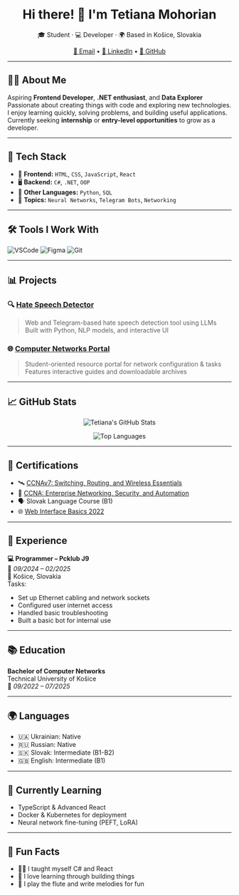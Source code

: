 <h1 align="center">Hi there! 👋 I'm Tetiana Mohorian</h1>
<p align="center">
  🎓 Student · 💻 Developer · 🌍 Based in Košice, Slovakia
</p>
<p align="center">
  <a href="mailto:tetiana.mohorian@student.tuke.sk">📧 Email</a> •
  <a href="https://linkedin.com/in/tetiana-mohorian-78648a2bb">🔗 LinkedIn</a> •
  <a href="https://github.com/tetianamohorian">🐙 GitHub</a>
</p>

---

## 🧑‍💻 About Me

Aspiring **Frontend Developer**, **.NET enthusiast**, and **Data Explorer**  
Passionate about creating things with code and exploring new technologies.  
I enjoy learning quickly, solving problems, and building useful applications.  
Currently seeking **internship** or **entry-level opportunities** to grow as a developer.

---

## 🧰 Tech Stack

- 🎨 **Frontend:** `HTML`, `CSS`, `JavaScript`, `React`
- 🖥️ **Backend:** `C#`, `.NET`, `OOP`
- 🧠 **Other Languages:** `Python`, `SQL`
- 🧠 **Topics:** `Neural Networks`, `Telegram Bots`, `Networking`

---


## 🛠️ Tools I Work With

![VSCode](https://img.shields.io/badge/Editor-VSCode-blue?logo=visual-studio-code)
![Figma](https://img.shields.io/badge/Design-Figma-red?logo=figma)
![Git](https://img.shields.io/badge/Version-Git-orange?logo=git)

---

## 📊 Projects

### 🔍 [Hate Speech Detector](https://hate-detektor-19732600168.europe-central2.run.app/)
> Web and Telegram-based hate speech detection tool using LLMs  
> Built with Python, NLP models, and interactive UI

### 🌐 [Computer Networks Portal](https://pocitacove-siete-portal.netlify.app/)
> Student-oriented resource portal for network configuration & tasks  
> Features interactive guides and downloadable archives

---

## 📈 GitHub Stats

<p align="center">
  <img src="https://github-readme-stats.vercel.app/api?username=tetianamohorian&show_icons=true&theme=react&hide_border=true" alt="Tetiana's GitHub Stats" />
</p>

<p align="center">
  <img src="https://github-readme-stats.vercel.app/api/top-langs/?username=tetianamohorian&layout=compact&theme=react&hide_border=true" alt="Top Languages" />
</p>


---

## 📜 Certifications

- 🛰️ [CCNAv7: Switching, Routing, and Wireless Essentials](https://www.netacad.com/certificates?issuanceId=af30a589-eb0b-463a-85a6-be984c2ccc1c)
- 🔐 [CCNA: Enterprise Networking, Security, and Automation](https://www.netacad.com/certificates?issuanceId=a307c193-afff-4968-a976-ec01b65e424a)
- 🗣️ Slovak Language Course (B1)
- 🌐 [Web Interface Basics 2022](https://certs.prometheus.org.ua/downloads/c639cf03d0264787aebd42edccbe8ae0/Certificate.pdf)

---

## 💼 Experience

**💻 Programmer – Pcklub J9**  
📅 *09/2024 – 02/2025*  
📍 Košice, Slovakia  
Tasks:
- Set up Ethernet cabling and network sockets
- Configured user internet access
- Handled basic troubleshooting
- Built a basic bot for internal use

---

## 📚 Education

**Bachelor of Computer Networks**  
Technical University of Košice  
📅 *09/2022 – 07/2025*

---

## 🌍 Languages

- 🇺🇦 Ukrainian: Native  
- 🇷🇺 Russian: Native  
- 🇸🇰 Slovak: Intermediate (B1-B2)  
- 🇬🇧 English: Intermediate (B1)

---

## 🧠 Currently Learning

- TypeScript & Advanced React
- Docker & Kubernetes for deployment
- Neural network fine-tuning (PEFT, LoRA)


---

## 💬 Fun Facts

- 🧑‍🏫 I taught myself C# and React
- 🧠 I love learning through building things
- 🎵 I play the flute and write melodies for fun
